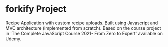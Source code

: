 # forkify Project

Recipe Application with custom recipe uploads. Built using Javascript and MVC architecture (implemented from scratch). Based on the course project in 'The Complete JavaScript Course 2021- From Zero to Expert' available on Udemy.

